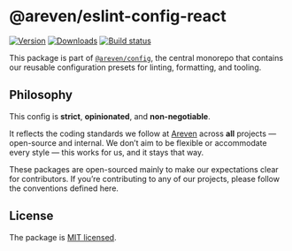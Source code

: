 # @areven/eslint-config-react
[![Version](https://img.shields.io/npm/v/@areven/eslint-config-react?style=flat&colorA=a76733&colorB=3c3c43)](https://www.npmjs.com/package/@areven/eslint-config-react)
[![Downloads](https://img.shields.io/npm/dt/@areven/eslint-config-react.svg?style=flat&colorA=a76733&colorB=3c3c43)](https://www.npmjs.com/package/@areven/eslint-config-react)
[![Build status](https://img.shields.io/github/actions/workflow/status/areven/config/code-validation.yml?branch=main&style=flat&colorA=a76733&colorB=3c3c43)](https://github.com/areven/config/actions/workflows/code-validation.yml)

This package is part of [`@areven/config`](https://github.com/areven/config), the central monorepo that contains our reusable configuration presets for linting, formatting, and tooling.


## Philosophy

This config is **strict**, **opinionated**, and **non-negotiable**.

It reflects the coding standards we follow at [Areven](https://areven.com) across **all** projects — open-source and internal. We don’t aim to be flexible or accommodate every style — this works for us, and it stays that way.

These packages are open-sourced mainly to make our expectations clear for contributors. If you’re contributing to any of our projects, please follow the conventions defined here.


## License

The package is [MIT licensed](https://github.com/areven/config/blob/main/license.md).
